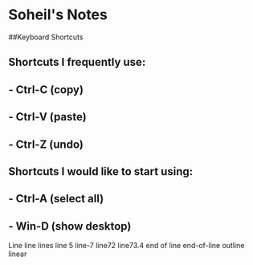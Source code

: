 # Soheil's Notes
##Keyboard Shortcuts
## Shortcuts I frequently use: 
## - Ctrl-C (copy)
## - Ctrl-V (paste)
## - Ctrl-Z (undo)

## Shortcuts I would like to start using: 
## - Ctrl-A (select all)
## - Win-D (show desktop)
Line
line
lines
line 5
line-7
line72
line73.4
end of line
end-of-line
outline
linear